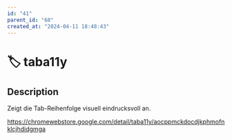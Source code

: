 ```yaml
---
id: "41"
parent_id: "68"
created_at: "2024-04-11 18:48:43"
---
```


# 🏷️ taba11y

## Description

Zeigt die Tab-Reihenfolge visuell eindrucksvoll an.

<https://chromewebstore.google.com/detail/taba11y/aocppmckdocdjkphmofnklcjhdidgmga>